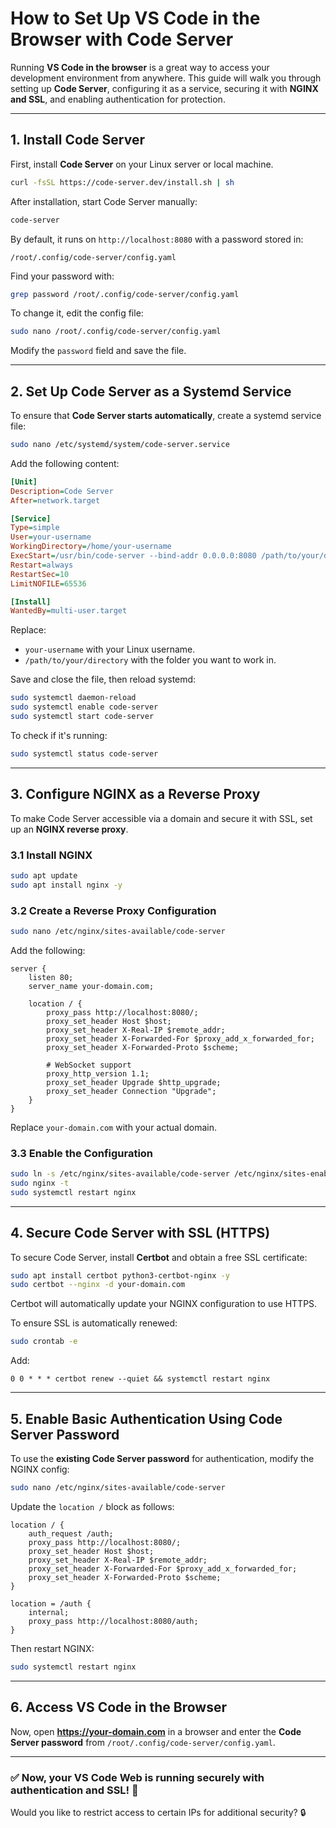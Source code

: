 # How to Set Up VS Code in the Browser with Code Server

Running **VS Code in the browser** is a great way to access your development environment from anywhere. This guide will walk you through setting up **Code Server**, configuring it as a service, securing it with **NGINX and SSL**, and enabling authentication for protection.

---

## **1. Install Code Server**

First, install **Code Server** on your Linux server or local machine.

```sh
curl -fsSL https://code-server.dev/install.sh | sh
```

After installation, start Code Server manually:

```sh
code-server
```

By default, it runs on `http://localhost:8080` with a password stored in:

```
/root/.config/code-server/config.yaml
```

Find your password with:

```sh
grep password /root/.config/code-server/config.yaml
```

To change it, edit the config file:

```sh
sudo nano /root/.config/code-server/config.yaml
```

Modify the `password` field and save the file.

---

## **2. Set Up Code Server as a Systemd Service**

To ensure that **Code Server starts automatically**, create a systemd service file:

```sh
sudo nano /etc/systemd/system/code-server.service
```

Add the following content:

```ini
[Unit]
Description=Code Server
After=network.target

[Service]
Type=simple
User=your-username
WorkingDirectory=/home/your-username
ExecStart=/usr/bin/code-server --bind-addr 0.0.0.0:8080 /path/to/your/directory
Restart=always
RestartSec=10
LimitNOFILE=65536

[Install]
WantedBy=multi-user.target
```

Replace:

- `your-username` with your Linux username.
- `/path/to/your/directory` with the folder you want to work in.

Save and close the file, then reload systemd:

```sh
sudo systemctl daemon-reload
sudo systemctl enable code-server
sudo systemctl start code-server
```

To check if it's running:

```sh
sudo systemctl status code-server
```

---

## **3. Configure NGINX as a Reverse Proxy**

To make Code Server accessible via a domain and secure it with SSL, set up an **NGINX reverse proxy**.

### **3.1 Install NGINX**

```sh
sudo apt update
sudo apt install nginx -y
```

### **3.2 Create a Reverse Proxy Configuration**

```sh
sudo nano /etc/nginx/sites-available/code-server
```

Add the following:

```nginx
server {
    listen 80;
    server_name your-domain.com;

    location / {
        proxy_pass http://localhost:8080/;
        proxy_set_header Host $host;
        proxy_set_header X-Real-IP $remote_addr;
        proxy_set_header X-Forwarded-For $proxy_add_x_forwarded_for;
        proxy_set_header X-Forwarded-Proto $scheme;

        # WebSocket support
        proxy_http_version 1.1;
        proxy_set_header Upgrade $http_upgrade;
        proxy_set_header Connection "Upgrade";
    }
}
```

Replace `your-domain.com` with your actual domain.

### **3.3 Enable the Configuration**

```sh
sudo ln -s /etc/nginx/sites-available/code-server /etc/nginx/sites-enabled/
sudo nginx -t
sudo systemctl restart nginx
```

---

## **4. Secure Code Server with SSL (HTTPS)**

To secure Code Server, install **Certbot** and obtain a free SSL certificate:

```sh
sudo apt install certbot python3-certbot-nginx -y
sudo certbot --nginx -d your-domain.com
```

Certbot will automatically update your NGINX configuration to use HTTPS.

To ensure SSL is automatically renewed:

```sh
sudo crontab -e
```

Add:

```
0 0 * * * certbot renew --quiet && systemctl restart nginx
```

---

## **5. Enable Basic Authentication Using Code Server Password**

To use the **existing Code Server password** for authentication, modify the NGINX config:

```sh
sudo nano /etc/nginx/sites-available/code-server
```

Update the `location /` block as follows:

```nginx
location / {
    auth_request /auth;
    proxy_pass http://localhost:8080/;
    proxy_set_header Host $host;
    proxy_set_header X-Real-IP $remote_addr;
    proxy_set_header X-Forwarded-For $proxy_add_x_forwarded_for;
    proxy_set_header X-Forwarded-Proto $scheme;
}

location = /auth {
    internal;
    proxy_pass http://localhost:8080/auth;
}
```

Then restart NGINX:

```sh
sudo systemctl restart nginx
```

---

## **6. Access VS Code in the Browser**

Now, open **https://your-domain.com** in a browser and enter the **Code Server password** from `/root/.config/code-server/config.yaml`.

---

### ✅ **Now, your VS Code Web is running securely with authentication and SSL!** 🚀

Would you like to restrict access to certain IPs for additional security? 🔒
